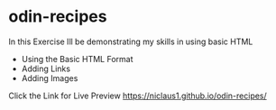 # odin-recipes
In this Exercise Ill be demonstrating my skills in using basic HTML 
- Using the Basic HTML Format
- Adding Links
- Adding Images

Click the Link for Live Preview
https://niclaus1.github.io/odin-recipes/